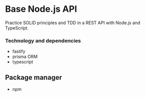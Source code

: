# Base Node.js API

Practice SOLID principles and TDD in a REST API with Node.js and TypeScript.

### Technology and dependencies

- fastify
- prisma ORM
- typescript

## Package manager

- npm
